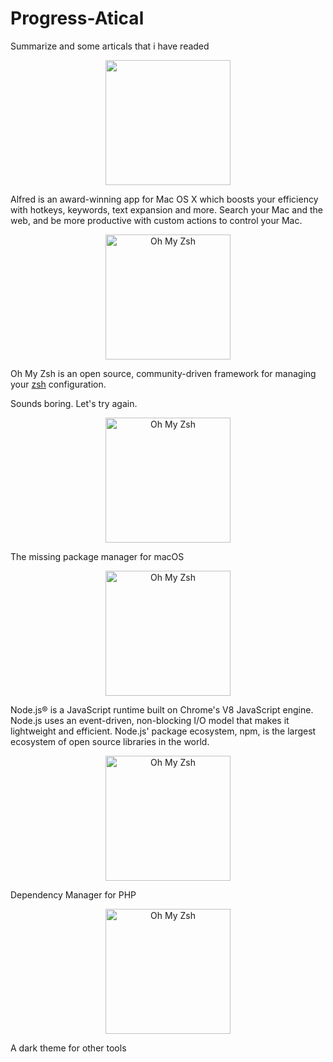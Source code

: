 # Progress-Atical
Summarize and  some articals that i have readed

<p align="center"><a href="https://www.alfredapp.com" target="_blank"><img width="200"src="https://www.alfredapp.com/media/logo.png"></a></p>
Alfred is an award-winning app for Mac OS X which boosts your efficiency with hotkeys, keywords, text expansion and more. Search your Mac and the web, and be more productive with custom actions to control your Mac.


<p align="center">
<a href="https://www.github.com/robbyrussell/oh-my-zsh" target="_blank">
  <img src="https://s3.amazonaws.com/ohmyzsh/oh-my-zsh-logo.png" width="200"  alt="Oh My Zsh">
  </a>
</p>

Oh My Zsh is an open source, community-driven framework for managing your [zsh](http://www.zsh.org/) configuration.

Sounds boring. Let's try again.


<p align="center">

<a href="https://brew.sh" target="_blank">
  <img src="https://brew.sh/img/homebrew-256x256.png" width="200" alt="Oh My Zsh">
  </a>
</p>
The missing package manager for macOS


<p align="center">
<a href="https://nodejs.org/en/" target="_blank">
  <img src="https://nodejs.org/static/images/logo.svg" alt="Oh My Zsh" width="200" >
  </a>
</p>
Node.js® is a JavaScript runtime built on Chrome's V8 JavaScript engine. Node.js uses an event-driven, non-blocking I/O model that makes it lightweight and efficient. Node.js' package ecosystem, npm, is the largest ecosystem of open source libraries in the world.



<p align="center">
<a href="https://getcomposer.org" target="_blank">
  <img src="https://getcomposer.org/img/logo-composer-transparent4.png" alt="Oh My Zsh" width="200" >
  </a>
</p>

Dependency Manager for PHP







<p align="center">

<a href="https://draculatheme.com" target="_blank">
  <img src="https://draculatheme.com/assets/img/icons/dracula.svg" alt="Oh My Zsh" width="200" >
  </a>
</p>
A dark theme for other tools

